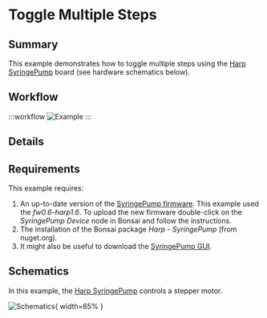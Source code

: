 # Toggle Multiple Steps

## Summary
This example demonstrates how to toggle multiple steps using the [Harp SyringePump](https://harp-tech.org/api/Harp.SyringePump.html) board (see hardware schematics below).

## Workflow
:::workflow
![Example](~/workflows/HarpExamples/SyringePump/ToggleMultipleSteps/ToggleMultipleSteps.bonsai)
:::

## Details
 
## Requirements
This example requires:
1. An up-to-date version of the [SyringePump firmware](https://github.com/harp-tech/device.syringepump/releases). This example used the *fw0.6-harp1.6*. To upload the new firmware double-click on the *SyringePump Device* node in Bonsai and follow the instructions.
2. The installation of the Bonsai package *Harp - SyringePump* (from nuget.org).
3. It might also be useful to download the [SyringePump GUI](https://github.com/harp-tech/device.syringepump/releases).


## Schematics
In this example, the [Harp SyringePump](https://harp-tech.org/api/Harp.SyringePump.html) controls a stepper motor.

![Schematics](./ToggleMultipleStepsSch.svg){ width=65% }